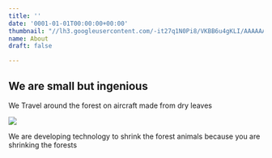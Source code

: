 ```yaml
---
title: ''
date: '0001-01-01T00:00:00+00:00'
thumbnail: "//lh3.googleusercontent.com/-it27q1N0Pi8/VKBB6u4gKLI/AAAAAAAAJVw/pBxtmS9HAB0cUfgplnxaWgJOcsgi5N6ogCCo/s400-c-Ic42/3c5b1150-c5c6-4ea1-9225-a4d3061725d5"
name: About
draft: false

---
```

## We are small but ingenious

We Travel around the forest on aircraft made from dry leaves

![](//lh3.googleusercontent.com/-it27q1N0Pi8/VKBB6u4gKLI/AAAAAAAAJVw/pBxtmS9HAB0cUfgplnxaWgJOcsgi5N6ogCCo/s800-Ic42/3c5b1150-c5c6-4ea1-9225-a4d3061725d5)

We are developing technology to shrink the forest animals because you are shrinking the forests

